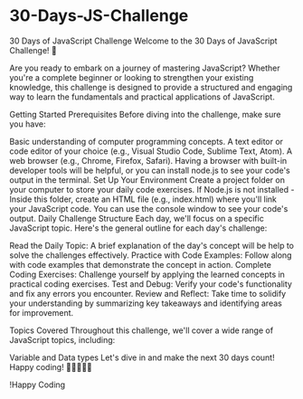 # 30-Days-JS-Challenge
30 Days of JavaScript Challenge
Welcome to the 30 Days of JavaScript Challenge! 🚀

Are you ready to embark on a journey of mastering JavaScript? Whether you're a complete beginner or looking to strengthen your existing knowledge, this challenge is designed to provide a structured and engaging way to learn the fundamentals and practical applications of JavaScript.

Getting Started
Prerequisites
Before diving into the challenge, make sure you have:

Basic understanding of computer programming concepts.
A text editor or code editor of your choice (e.g., Visual Studio Code, Sublime Text, Atom).
A web browser (e.g., Chrome, Firefox, Safari). Having a browser with built-in developer tools will be helpful, or you can install node.js to see your code's output in the terminal.
Set Up Your Environment
Create a project folder on your computer to store your daily code exercises.
If Node.js is not installed - Inside this folder, create an HTML file (e.g., index.html) where you'll link your JavaScript code. You can use the console window to see your code's output.
Daily Challenge Structure
Each day, we'll focus on a specific JavaScript topic. Here's the general outline for each day's challenge:

Read the Daily Topic: A brief explanation of the day's concept will be help to solve the challenges effectively.
Practice with Code Examples: Follow along with code examples that demonstrate the concept in action.
Complete Coding Exercises: Challenge yourself by applying the learned concepts in practical coding exercises.
Test and Debug: Verify your code's functionality and fix any errors you encounter.
Review and Reflect: Take time to solidify your understanding by summarizing key takeaways and identifying areas for improvement.

Topics Covered
Throughout this challenge, we'll cover a wide range of JavaScript topics, including:

Variable and Data types
Let's dive in and make the next 30 days count! Happy coding! 🎉👩‍💻👨‍💻

!Happy Coding
